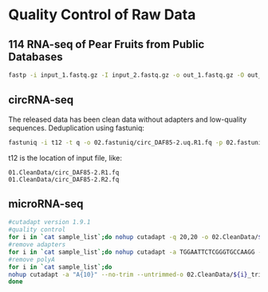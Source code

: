 # Quality Control of Raw Data

## 114 RNA-seq of Pear Fruits from Public Databases

```bash
fastp -i input_1.fastq.gz -I input_2.fastq.gz -o out_1.fastq.gz -O out_2.fastq.gz
```
## circRNA-seq
The released data has been clean data without adapters and low-quality sequences.
Deduplication using fastuniq:
```bash
fastuniq -i t12 -t q -o 02.fastuniq/circ_DAF85-2.uq.R1.fq -p 02.fastuniq/circ_DAF85-2.uq.R2.fq
```
t12 is the location of input file, like:
```
01.CleanData/circ_DAF85-2.R1.fq
01.CleanData/circ_DAF85-2.R2.fq
```
## microRNA-seq
```bash
#cutadapt version 1.9.1
#quality control
for i in `cat sample_list`;do nohup cutadapt -q 20,20 -o 02.CleanData/${i}_trimmed.fq.gz 01.RawData/${i}.fq.gz >02.CleanData/$i.filter.log &;done
#remove adapters
for i in `cat sample_list`;do nohup cutadapt -a TGGAATTCTCGGGTGCCAAGG -g GTTCAGAGTTCTACAGTCCGACGATC -o 02.CleanData/${i}_trimmed_adapter.fq.gz --discard-untrimmed -e 0.05 -O 14 --no-indels 02.CleanData/${i}_trimmed.fq.gz >$i.rm_adapter.log &;done
#remove polyA
for i in `cat sample_list`;do
nohup cutadapt -a "A{10}" --no-trim --untrimmed-o 02.CleanData/${i}_trimmed_adapter_rmploya.fq.gz -m 15 -e 0 -O 10 --no-indels --max-n 0.1 02.CleanData/${i}_trimmed_adapter.fq.gz >$i.rmpolya.log &
done
```
